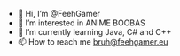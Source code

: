 - 👋 Hi, I’m @FeehGamer
- 👀 I’m interested in ANIME BOOBAS
- 🌱 I’m currently learning Java, C# and C++
- 📫 How to reach me bruh@feehgamer.eu
